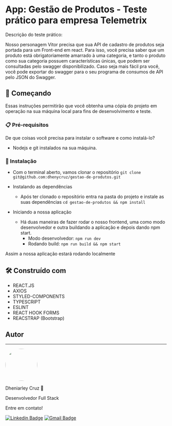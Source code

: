 # App: Gestão de Produtos - Teste prático para empresa Telemetrix

Descrição do teste prático:

 Nosso personagem Vitor precisa que sua API de cadastro de produtos seja portada para um Front-end em react.
Para isso, você precisa saber que um produto está obrigatoriamente amarrado à uma categoria, e tanto o produto como sua categoria possuem características únicas, que podem ser consultadas pelo swagger disponibilizado.
Caso seja mais fácil pra você, você pode exportar do swagger para o seu programa de consumos de API pelo JSON do Swagger.

## 🚀 Começando

Essas instruções permitirão que você obtenha uma cópia do projeto em operação na sua máquina local para fins de desenvolvimento e teste.

### 📋 Pré-requisitos

De que coisas você precisa para instalar o software e como instalá-lo?

- Nodejs e git instalados na sua máquina.

### 🔧 Instalação

  - Com o terminal aberto, vamos clonar o repositório
   `git clone git@github.com:dhenycruz/gestao-de-produtos.git`



  - Instalando as dependências
    - Após ter clonado o repositório entra na pasta do projeto e instale as suas dependências
     `cd gestao-de-produtos && npm install`
      
  - Iniciando a nossa aplicação
    - Há duas maneiras de fazer rodar o nosso frontend, uma como modo desenvolvedor e outra buildando a aplicação e depois dando npm start.
      - Modo desenvolvedor:
        `npm run dev`
      - Rodando build:
        `npm run build && npm start`



Assim a nossa aplicação estará rodando localmente

## 🛠️ Construído com
  - REACT.JS
  - AXIOS
  - STYLED-COMPONENTS
  - TYPESCRIPT
  - ESLINT
  - REACT HOOK FORMS
  - REACSTRAP (Bootstrap)

## Autor
---

<img style="border-radius: 50%;" src="https://avatars.githubusercontent.com/u/26901028?s=400&u=d99619f0fcc7ff7d8407ff05a0e90a0149f959ee&v=4" width="100px;" alt=""/>
 
 Dheniarley Cruz 🚀

Desenvolvedor Full Stack 


Entre em contato!

[![Linkedin Badge](https://img.shields.io/badge/-Dheniarley-blue?style=flat-square&logo=Linkedin&logoColor=white&link=https://www.linkedin.com/in/dheniarley/)](https://www.linkedin.com/in/dheniarley//) 
[![Gmail Badge](https://img.shields.io/badge/-dheniarley.ds@gmail.com-c14438?style=flat-square&logo=Gmail&logoColor=white&link=mailto:dheniarley.ds@gmail.com)](mailto:dheniarley.ds@gmail.com)
